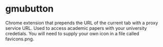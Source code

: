 # gmubutton

Chrome extension that prepends the URL of the current tab with a proxy service URL. Used to access academic papers with your university credetials. You will need to supply your own icon in a file called favicons.png.
